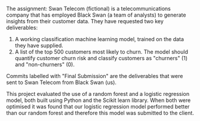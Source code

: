The assignment: Swan Telecom (fictional) is a telecommunications company that has employed Black Swan (a team of analysts) to generate insights from their customer data.
They have requested two key deliverables:
  1. A working classification machine learning model, trained on the data they have supplied.
  2. A list of the top 500 customers most likely to churn.
The model should quantify customer churn risk and classify customers as "churners" (1) and "non-churners" (0).

Commits labelled with "Final Submission" are the deliverables that were sent to Swan Telecom from Black Swan (us).

This project evaluated the use of a random forest and a logistic regression model, both built using Python and the Scikit learn library.
When both were optimised it was found that our logistic regression model performed better than our random forest and therefore this model was submitted
to the client.
